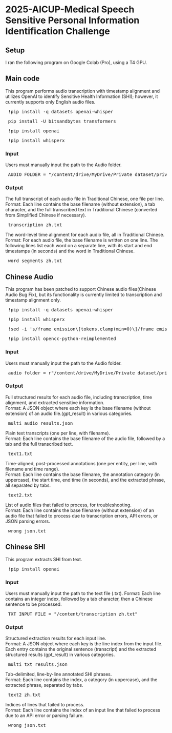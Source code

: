 # 2025-AICUP-Medical Speech Sensitive Personal Information Identification Challenge
## Setup
I ran the following program on Google Colab (Pro), using a T4 GPU.

## Main code
This program performs audio transcription with timestamp alignment and utilizes OpenAI to identify Sensitive Health Information (SHI); however, it currently supports only English audio files.
<pre> !pip install -q datasets openai-whisper </pre>
<pre> pip install -U bitsandbytes transformers </pre>
<pre> !pip install openai </pre>
<pre> !pip install whisperx </pre>
### Input
Users must manually input the path to the Audio folder.
<pre> AUDIO_FOLDER = "/content/drive/MyDrive/Private_dataset/private" </pre>
### Output
The full transcript of each audio file in Traditional Chinese, one file per line. <br>
Format: Each line contains the base filename (without extension), a tab character, and the full transcribed text in Traditional Chinese (converted from Simplified Chinese if necessary).
<pre> transcription_zh.txt </pre>
The word-level time alignment for each audio file, all in Traditional Chinese. <br>
Format: For each audio file, the base filename is written on one line. The following lines list each word on a separate line, with its start and end timestamps (in seconds) and the word in Traditional Chinese.
<pre> word_segments_zh.txt </pre>

## Chinese Audio
This program has been patched to support Chinese audio files(Chinese Audio Bug Fix), but its functionality is currently limited to transcription and timestamp alignment only.
<pre> !pip install -q datasets openai-whisper </pre>
<pre> !pip install whisperx </pre>
<pre> !sed -i 's/frame_emission\[tokens.clamp(min=0)\]/frame_emission[tokens.clamp(min=0).long()]/g' /usr/local/lib/python3.11/dist-packages/whisperx/alignment.py </pre>
<pre> !pip install opencc-python-reimplemented </pre>
### Input
Users must manually input the path to the Audio folder.
<pre> audio_folder = r"/content/drive/MyDrive/Private_dataset/private" </pre>
### Output
Full structured results for each audio file, including transcription, time alignment, and extracted sensitive information. <br>
Format: A JSON object where each key is the base filename (without extension) of an audio file.(gpt_result) in various categories.
<pre> multi_audio_results.json </pre>
Plain text transcripts (one per line, with filename). <br>
Format: Each line contains the base filename of the audio file, followed by a tab and the full transcribed text.
<pre> text1.txt </pre>
Time-aligned, post-processed annotations (one per entity, per line, with filename and time range). <br>
Format: Each line contains the base filename, the annotation category (in uppercase), the start time, end time (in seconds), and the extracted phrase, all separated by tabs.
<pre> text2.txt </pre>
List of audio files that failed to process, for troubleshooting. <br>
Format: Each line contains the base filename (without extension) of an audio file that failed to process due to transcription errors, API errors, or JSON parsing errors.
<pre> wrong_json.txt </pre>

## Chinese SHI
This program extracts SHI from text.
<pre> !pip install openai </pre>
### Input
Users must manually input the path to the text file (.txt).
Format: Each line contains an integer index, followed by a tab character, then a Chinese sentence to be processed.</be>
<pre> TXT_INPUT_FILE = "/content/transcription_zh.txt" </pre>
### Output
Structured extraction results for each input line. <br>
Format: A JSON object where each key is the line index from the input file. Each entry contains the original sentence (transcript) and the extracted structured results (gpt_result) in various categories.
<pre> multi_txt_results.json </pre>
Tab-delimited, line-by-line annotated SHI phrases. <br>
Format: Each line contains the index, a category (in uppercase), and the extracted phrase, separated by tabs.
<pre> text2_zh.txt </pre>
Indices of lines that failed to process. <br>
Format: Each line contains the index of an input line that failed to process due to an API error or parsing failure.
<pre> wrong_json.txt </pre>
